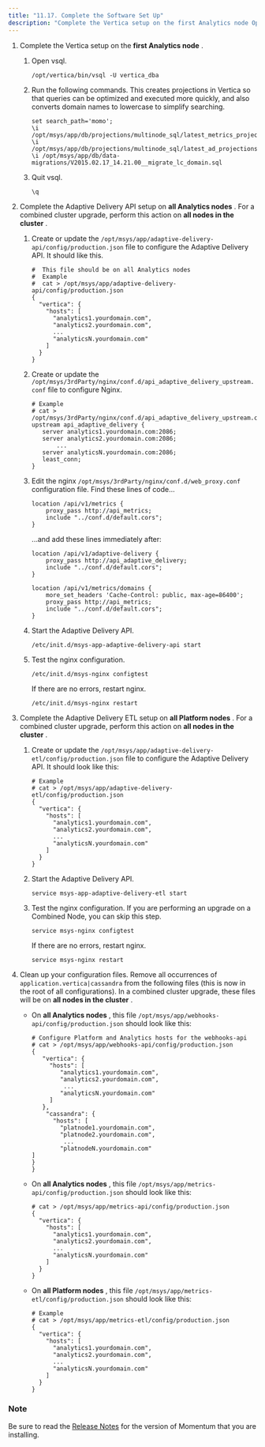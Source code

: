```yaml
---
title: "11.17. Complete the Software Set Up"
description: "Complete the Vertica setup on the first Analytics node Open vsql Run the following commands This creates projections in Vertica so that queries can be optimized and executed more quickly and also converts domain names to lowercase to simplify searching Quit vsql Complete the Adaptive Delivery API setup on all..."
---
```


1.  Complete the Vertica setup on the **first Analytics node** .

    1.  Open vsql.

        `/opt/vertica/bin/vsql -U vertica_dba`
    2.  Run the following commands. This creates projections in Vertica so that queries can be optimized and executed more quickly, and also converts domain names to lowercase to simplify searching.

        ```
        set search_path='momo';
        \i /opt/msys/app/db/projections/multinode_sql/latest_metrics_projection.sql
        \i /opt/msys/app/db/projections/multinode_sql/latest_ad_projections.sql
        \i /opt/msys/app/db/data-migrations/V2015.02.17_14.21.00__migrate_lc_domain.sql
        ```

    3.  Quit vsql.

        `\q`

2.  Complete the Adaptive Delivery API setup on **all Analytics nodes** . For a combined cluster upgrade, perform this action on **all nodes in the cluster** .

    1.  Create or update the `/opt/msys/app/adaptive-delivery-api/config/production.json` file to configure the Adaptive Delivery API. It should like this.

        ```
        #  This file should be on all Analytics nodes
        #  Example
        #  cat > /opt/msys/app/adaptive-delivery-api/config/production.json
        {
          "vertica": {
            "hosts": [
              "analytics1.yourdomain.com",
              "analytics2.yourdomain.com",
              ...
              "analyticsN.yourdomain.com"      
            ]
          }
        }
        ```

    2.  Create or update the `/opt/msys/3rdParty/nginx/conf.d/api_adaptive_delivery_upstream.conf` file to configure Nginx.

        ```
        # Example
        # cat > /opt/msys/3rdParty/nginx/conf.d/api_adaptive_delivery_upstream.conf
        upstream api_adaptive_delivery {
           server analytics1.yourdomain.com:2086;
           server analytics2.yourdomain.com:2086;
               ...
           server analyticsN.yourdomain.com:2086;
           least_conn;
        }
        ```

    3.  Edit the nginx `/opt/msys/3rdParty/nginx/conf.d/web_proxy.conf` configuration file. Find these lines of code...

        ```
        location /api/v1/metrics {
            proxy_pass http://api_metrics;
            include "../conf.d/default.cors";
        }
        ```

        ...and add these lines immediately after:

        ```
        location /api/v1/adaptive-delivery {
            proxy_pass http://api_adaptive_delivery;
            include "../conf.d/default.cors";
        }

        location /api/v1/metrics/domains {
            more_set_headers 'Cache-Control: public, max-age=86400';
            proxy_pass http://api_metrics;
            include "../conf.d/default.cors";
        }
        ```

    4.  Start the Adaptive Delivery API.

        `/etc/init.d/msys-app-adaptive-delivery-api start`
    5.  Test the nginx configuration.

        `/etc/init.d/msys-nginx configtest`

        If there are no errors, restart nginx.

        `/etc/init.d/msys-nginx restart`

3.  Complete the Adaptive Delivery ETL setup on **all Platform nodes** . For a combined cluster upgrade, perform this action on **all nodes in the cluster** .

    1.  Create or update the `/opt/msys/app/adaptive-delivery-etl/config/production.json` file to configure the Adaptive Delivery API. It should look like this:

        ```
        # Example
        # cat > /opt/msys/app/adaptive-delivery-etl/config/production.json
        {
          "vertica": {
            "hosts": [
              "analytics1.yourdomain.com",
              "analytics2.yourdomain.com",
              ...
              "analyticsN.yourdomain.com"      
            ]
          }
        }
        ```

    2.  Start the Adaptive Delivery API.

        `service msys-app-adaptive-delivery-etl start`
    3.  Test the nginx configuration. If you are performing an upgrade on a Combined Node, you can skip this step.

        `service msys-nginx configtest`

        If there are no errors, restart nginx.

        `service msys-nginx restart`

4.  Clean up your configuration files. Remove all occurrences of `application.vertica|cassandra` from the following files (this is now in the root of all configurations). In a combined cluster upgrade, these files will be on **all nodes in the cluster** .

    *   On **all Analytics nodes** , this file `/opt/msys/app/webhooks-api/config/production.json` should look like this:

        ```
        # Configure Platform and Analytics hosts for the webhooks-api
        # cat > /opt/msys/app/webhooks-api/config/production.json
        {
           "vertica": {
             "hosts": [
                "analytics1.yourdomain.com",
                "analytics2.yourdomain.com", 
                 ...
                "analyticsN.yourdomain.com"
             ]
           },
            "cassandra": {
              "hosts": [
                "platnode1.yourdomain.com",
                "platnode2.yourdomain.com",
                 ...
                "platnodeN.yourdomain.com"
        ]
        }
        }
        ```

    *   On **all Analytics nodes** , this file `/opt/msys/app/metrics-api/config/production.json` should look like this:

        ```
        # cat > /opt/msys/app/metrics-api/config/production.json
        {
          "vertica": {
            "hosts": [
              "analytics1.yourdomain.com",
              "analytics2.yourdomain.com",
              ...
              "analyticsN.yourdomain.com"      
            ]
          }
        }
        ```

    *   On **all Platform nodes** , this file `/opt/msys/app/metrics-etl/config/production.json` should look like this:

        ```
        # Example
        # cat > /opt/msys/app/metrics-etl/config/production.json
        {
          "vertica": {
            "hosts": [
              "analytics1.yourdomain.com",
              "analytics2.yourdomain.com",
              ...
              "analyticsN.yourdomain.com"      
            ]
          }
        }
        ```

### Note

Be sure to read the [Release Notes](https://support.messagesystems.com/start.php) for the version of Momentum that you are installing.